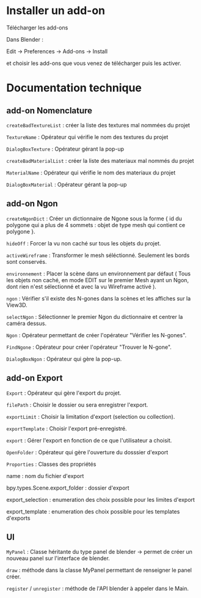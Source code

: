 # Installer un add-on

Télécharger les add-ons

Dans Blender :

Edit -> Preferences -> Add-ons -> Install 

et choisir les add-ons que vous venez de télécharger puis les activer.

# Documentation technique

## add-on Nomenclature

`createBadTextureList` : créer la liste des textures mal nommées du projet

`TextureName` : Opérateur qui vérifie le nom des textures du projet

`DialogBoxTexture` : Opérateur gérant la pop-up

`createBadMaterialList` : créer la liste des materiaux mal nommés du projet

`MaterialName` : Opérateur qui vérifie le nom des materiaux du projet

`DialogBoxMaterial` : Opérateur gérant la pop-up


## add-on Ngon

`createNgonDict` : Créer un dictionnaire de Ngone sous la forme { id du polygone qui a plus de 4 sommets : objet de type mesh qui contient ce polygone }.

`hideOff` : Forcer la vu non caché sur tous les objets du projet.

`activeWireframe` : Transformer le mesh séléctionné. Seulement les bords sont conservés.

`environnement` : Placer la scène dans un environnement par défaut ( Tous les objets non caché, en mode EDIT sur le premier Mesh ayant un Ngon, dont rien n'est sélectionné et avec la vu Wireframe activé ).

`ngon` : Vérifier s'il existe des N-gones dans la scènes et les affiches sur la View3D.

`selectNgon` : Sélectionner le premier Ngon du dictionnaire et centrer la caméra dessus.

`Ngon` : Opérateur permettant de créer l'opérateur "Vérifier les N-gones".

`FindNgone` : Opérateur pour créer l'opérateur "Trouver le N-gone".

`DialogBoxNgon` : Opérateur qui gère la pop-up.

## add-on Export

`Export` : Opérateur qui gère l'export du projet.

`filePath` : Choisir le dossier ou sera enregistrer l'export.

`exportLimit` : Choisir la limitation d'export (selection ou collection).

`exportTemplate` : Choisir l'export pré-enregistré.

`export` : Gérer l'export en fonction de ce que l'utilisateur a choisit.

`OpenFolder` : Opérateur qui gère l'ouverture du dosssier d'export 

`Proporties` : Classes des propriétés

name : nom du fichier d'export 

bpy.types.Scene.export_folder : dossier d'export

export_selection : enumeration des choix possible pour les limites d'export

export_template : enumeration des choix possible pour les templates d'exports

  
## UI

`MyPanel` : Classe héritante du type panel de blender -> permet de créer un nouveau panel sur l'interface de blender.

`draw` : méthode dans la classe MyPanel permettant de renseigner le panel créer.

`register` / `unregister` : méthode de l'API blender à appeler dans le Main.



